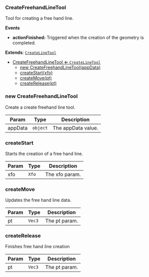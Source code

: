 <a name="CreateFreehandLineTool"></a>

### CreateFreehandLineTool 
Tool for creating a free hand line.**Events*** **actionFinished:** Triggered when the creation of the geometry is completed.


**Extends**: <code>[CreateLineTool](api/Tools\CreateTools\CreateLineTool.md)</code>  

* [CreateFreehandLineTool ⇐ <code>CreateLineTool</code>](#CreateFreehandLineTool)
    * [new CreateFreehandLineTool(appData)](#new-CreateFreehandLineTool)
    * [createStart(xfo)](#createStart)
    * [createMove(pt)](#createMove)
    * [createRelease(pt)](#createRelease)

<a name="new_CreateFreehandLineTool_new"></a>

### new CreateFreehandLineTool
Create a create freehand line tool.


| Param | Type | Description |
| --- | --- | --- |
| appData | <code>object</code> | The appData value. |

<a name="CreateFreehandLineTool+createStart"></a>

### createStart
Starts the creation of a free hand line.



| Param | Type | Description |
| --- | --- | --- |
| xfo | <code>Xfo</code> | The xfo param. |

<a name="CreateFreehandLineTool+createMove"></a>

### createMove
Updates the free hand line data.



| Param | Type | Description |
| --- | --- | --- |
| pt | <code>Vec3</code> | The pt param. |

<a name="CreateFreehandLineTool+createRelease"></a>

### createRelease
Finishes free hand line creation



| Param | Type | Description |
| --- | --- | --- |
| pt | <code>Vec3</code> | The pt param. |

